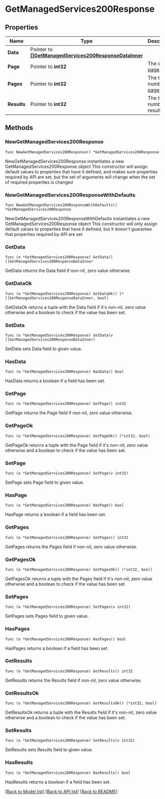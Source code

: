 # GetManagedServices200Response

## Properties

Name | Type | Description | Notes
------------ | ------------- | ------------- | -------------
**Data** | Pointer to [**[]GetManagedServices200ResponseDataInner**](GetManagedServices200ResponseDataInner.md) |  | [optional] 
**Page** | Pointer to **int32** | The current [page](https://techdocs.akamai.com/linode-api/reference/pagination). | [optional] [readonly] 
**Pages** | Pointer to **int32** | The total number of [pages](https://techdocs.akamai.com/linode-api/reference/pagination). | [optional] [readonly] 
**Results** | Pointer to **int32** | The total number of results. | [optional] [readonly] 

## Methods

### NewGetManagedServices200Response

`func NewGetManagedServices200Response() *GetManagedServices200Response`

NewGetManagedServices200Response instantiates a new GetManagedServices200Response object
This constructor will assign default values to properties that have it defined,
and makes sure properties required by API are set, but the set of arguments
will change when the set of required properties is changed

### NewGetManagedServices200ResponseWithDefaults

`func NewGetManagedServices200ResponseWithDefaults() *GetManagedServices200Response`

NewGetManagedServices200ResponseWithDefaults instantiates a new GetManagedServices200Response object
This constructor will only assign default values to properties that have it defined,
but it doesn't guarantee that properties required by API are set

### GetData

`func (o *GetManagedServices200Response) GetData() []GetManagedServices200ResponseDataInner`

GetData returns the Data field if non-nil, zero value otherwise.

### GetDataOk

`func (o *GetManagedServices200Response) GetDataOk() (*[]GetManagedServices200ResponseDataInner, bool)`

GetDataOk returns a tuple with the Data field if it's non-nil, zero value otherwise
and a boolean to check if the value has been set.

### SetData

`func (o *GetManagedServices200Response) SetData(v []GetManagedServices200ResponseDataInner)`

SetData sets Data field to given value.

### HasData

`func (o *GetManagedServices200Response) HasData() bool`

HasData returns a boolean if a field has been set.

### GetPage

`func (o *GetManagedServices200Response) GetPage() int32`

GetPage returns the Page field if non-nil, zero value otherwise.

### GetPageOk

`func (o *GetManagedServices200Response) GetPageOk() (*int32, bool)`

GetPageOk returns a tuple with the Page field if it's non-nil, zero value otherwise
and a boolean to check if the value has been set.

### SetPage

`func (o *GetManagedServices200Response) SetPage(v int32)`

SetPage sets Page field to given value.

### HasPage

`func (o *GetManagedServices200Response) HasPage() bool`

HasPage returns a boolean if a field has been set.

### GetPages

`func (o *GetManagedServices200Response) GetPages() int32`

GetPages returns the Pages field if non-nil, zero value otherwise.

### GetPagesOk

`func (o *GetManagedServices200Response) GetPagesOk() (*int32, bool)`

GetPagesOk returns a tuple with the Pages field if it's non-nil, zero value otherwise
and a boolean to check if the value has been set.

### SetPages

`func (o *GetManagedServices200Response) SetPages(v int32)`

SetPages sets Pages field to given value.

### HasPages

`func (o *GetManagedServices200Response) HasPages() bool`

HasPages returns a boolean if a field has been set.

### GetResults

`func (o *GetManagedServices200Response) GetResults() int32`

GetResults returns the Results field if non-nil, zero value otherwise.

### GetResultsOk

`func (o *GetManagedServices200Response) GetResultsOk() (*int32, bool)`

GetResultsOk returns a tuple with the Results field if it's non-nil, zero value otherwise
and a boolean to check if the value has been set.

### SetResults

`func (o *GetManagedServices200Response) SetResults(v int32)`

SetResults sets Results field to given value.

### HasResults

`func (o *GetManagedServices200Response) HasResults() bool`

HasResults returns a boolean if a field has been set.


[[Back to Model list]](../README.md#documentation-for-models) [[Back to API list]](../README.md#documentation-for-api-endpoints) [[Back to README]](../README.md)



